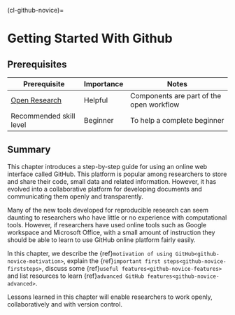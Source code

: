 (cl-github-novice)=
# Getting Started With Github

## Prerequisites

| Prerequisite |  Importance  |  Notes  |
| ---------------- |------------------ | --------- |
| [Open Research]({ref}`rr-open`) | Helpful | Components are part of the open workflow |
| Recommended skill level | Beginner   | To help a complete beginner |

## Summary

This chapter introduces a step-by-step guide for using an online web interface called GitHub.
This platform is popular among researchers to store and share their code, small data and related information.
However, it has evolved into a collaborative platform for developing documents and communicating them openly and transparently.

Many of the new tools developed for reproducible research can seem daunting to researchers who have little or no experience with computational tools.
However, if researchers have used online tools such as Google workspace and Microsoft Office, with a small amount of instruction they should be able to learn to use GitHub online platform fairly easily.

In this chapter, we describe the {ref}`motivation of using GitHub<github-novice-motivation>`, explain the {ref}`important first steps<github-novice-firststeps>`, discuss some {ref}`useful features<github-novice-features>` and list resources to learn {ref}`advanced GitHub features<github-novice-advanced>`.

Lessons learned in this chapter will enable researchers to work openly, collaboratively and with version control.
